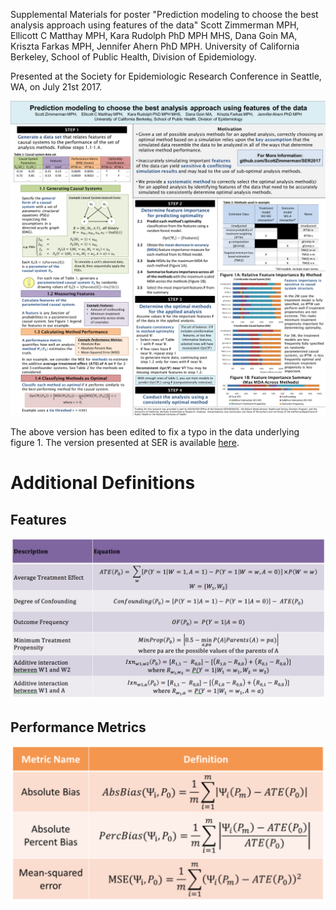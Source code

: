 Supplemental Materials for poster "Prediction modeling to choose the best analysis approach using features of the data" Scott Zimmerman MPH, Ellicott C Matthay MPH, Kara Rudolph PhD MPH MHS, Dana Goin MA, Kriszta Farkas MPH, Jennifer Ahern PhD MPH. University of California Berkeley, School of Public Health, Division of Epidemiology.

Presented at the Society for Epidemiologic Research Conference in Seattle, WA, on July 21st 2017.

![Poster Image](https://github.com/ScottZimmerman/SER2017/blob/master/ScottZimmermanFinal_Fixed.png)

The above version has been edited to fix a typo in the data underlying figure 1. The version presented at SER is available [here](https://github.com/ScottZimmerman/SER2017/blob/master/ScottZimmermanFinal.png).

# Additional Definitions
## Features
![Features](https://github.com/ScottZimmerman/SER2017/blob/master/Features.png)

## Performance Metrics
![Performance](https://github.com/ScottZimmerman/SER2017/blob/master/Performance.png)
